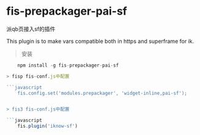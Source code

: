 fis-prepackager-pai-sf
==========================
派qb页接入sf的插件

This plugin is to make vars compatible both in https and superframe for ik.



> 安装

```javascript
    npm install -g fis-prepackager-pai-sf

> fisp fis-conf.js中配置

```javascript
    fis.config.set('modules.prepackager', 'widget-inline,pai-sf');


> fis3 fis-conf.js中配置

```javascript
    fis.plugin('iknow-sf')
